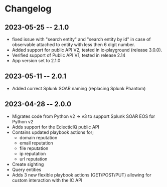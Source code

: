 # Changelog

## 2023-05-25 -- 2.1.0

* fixed issue with "search entity" and "search entity by id" in case of observable attached to entity with less then 6 digit number.
* Added support for public API V2, tested in ic-playground (release 3.0.0).
* Verified support of Public API V1, tested in release 2.14
* App version set to 2.1.0

## 2023-05-11 -- 2.0.1

* Added correct Splunk SOAR naming (replacing Splunk Phantom)

## 2023-04-28 -- 2.0.0

* Migrates code from Python v2 -> v3 to support Splunk SOAR EOS for Python v2
* Adds support for the EclecticIQ public API
* Contains updated playbook actions for;
  * domain reputation
  * email reputation
  * file reputation
  * ip reputation
  * url reputation
* Create sighting
* Query entities
* Adds 3 new flexible playbook actions (GET/POST/PUT) allowing for custom interaction with the IC API
